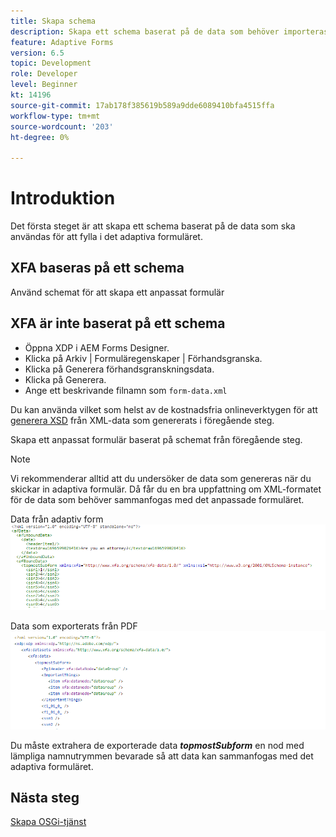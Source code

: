 ```yaml
---
title: Skapa schema
description: Skapa ett schema baserat på de data som behöver importeras till det adaptiva formuläret
feature: Adaptive Forms
version: 6.5
topic: Development
role: Developer
level: Beginner
kt: 14196
source-git-commit: 17ab178f385619b589a9dde6089410bfa4515ffa
workflow-type: tm+mt
source-wordcount: '203'
ht-degree: 0%

---
```


# Introduktion

Det första steget är att skapa ett schema baserat på de data som ska användas för att fylla i det adaptiva formuläret.

## XFA baseras på ett schema

Använd schemat för att skapa ett anpassat formulär

## XFA är inte baserat på ett schema

* Öppna XDP i AEM Forms Designer.
* Klicka på Arkiv | Formuläregenskaper | Förhandsgranska.
* Klicka på Generera förhandsgranskningsdata.
* Klicka på Generera.
* Ange ett beskrivande filnamn som `form-data.xml`

Du kan använda vilket som helst av de kostnadsfria onlineverktygen för att [generera XSD](https://www.freeformatter.com/xsd-generator.html) från XML-data som genererats i föregående steg.

Skapa ett anpassat formulär baserat på schemat från föregående steg.

>[!NOTE]
>Vi rekommenderar alltid att du undersöker de data som genereras när du skickar in adaptiva formulär. Då får du en bra uppfattning om XML-formatet för de data som behöver sammanfogas med det anpassade formuläret.

Data från adaptiv form
![skickade data](./assets/af-submitted-data.png)

Data som exporterats från PDF
![exporterade data](./assets/exported-data.png)

Du måste extrahera de exporterade data **_topmostSubform_** en nod med lämpliga namnutrymmen bevarade så att data kan sammanfogas med det adaptiva formuläret.

## Nästa steg

[Skapa OSGi-tjänst](./create-osgi-service.md)





